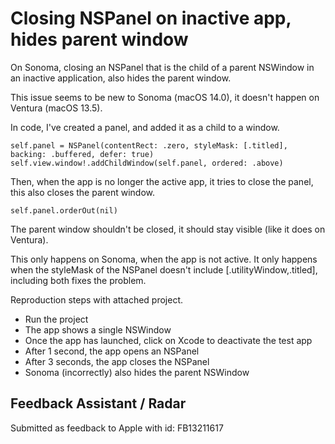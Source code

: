 #  Closing NSPanel on inactive app, hides parent window

On Sonoma, closing an NSPanel that is the child of a parent NSWindow in an inactive application, also hides the parent window.

This issue seems to be new to Sonoma (macOS 14.0), it doesn't happen on Ventura (macOS 13.5).

In code, I've created a panel, and added it as a child to a window.

    self.panel = NSPanel(contentRect: .zero, styleMask: [.titled], backing: .buffered, defer: true)
    self.view.window!.addChildWindow(self.panel, ordered: .above)

Then, when the app is no longer the active app, it tries to close the panel, this also closes the parent window.

    self.panel.orderOut(nil)

The parent window shouldn't be closed, it should stay visible (like it does on Ventura).

This only happens on Sonoma, when the app is not active.
It only happens when the styleMask of the NSPanel doesn't include [.utilityWindow,.titled], including both fixes the problem. 

Reproduction steps with attached project.

- Run the project
- The app shows a single NSWindow
- Once the app has launched, click on Xcode to deactivate the test app
- After 1 second, the app opens an NSPanel
- After 3 seconds, the app closes the NSPanel
- Sonoma (incorrectly) also hides the parent NSWindow

## Feedback Assistant / Radar

Submitted as feedback to Apple with id: FB13211617

